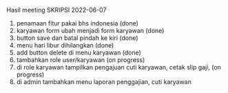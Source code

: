 Hasil meeting SKRIPSI 2022-06-07

1. penamaan fitur pakai bhs indonesia (done)
2. karyawan form ubah menjadi form karyawan (done)
3. button save dan batal pindah ke kiri (done)
4. menu hari libur dihilangkan (done)
5. add button delete di menu karyawan (done)
6. tambahkan role user/karyawan (on progress)
7. di role karyawan tampilkan pengajuan cuti karyawan, cetak slip gaji,  (on progress)
8. di admin tambahkan menu laporan penggajian, cuti karyawan
